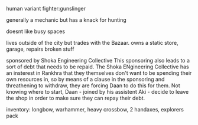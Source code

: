 human variant fighter:gunslinger

generally a mechanic but has a knack for hunting


doesnt like busy spaces

lives outside of the city but trades with the Bazaar.
owns a static store, garage, repairs broken stuff

sponsored by Shoka Engineering Collective This sponsoring also leads to a sort of debt that needs to be repaid. The Shoka ENgineering Collective has an insterest in Rankhra that they themselves don't want to be spending their own resources in, so by means of a clause in the sponsoring and threathening to withdraw, they are forcing Daan to do this for them. Not knowing where to start, Daan - joined by his assistent Aki - decide to leave the shop in order to make sure they can repay their debt.

inventory:
longbow, warhammer, heavy crossbow, 2 handaxes, explorers pack
